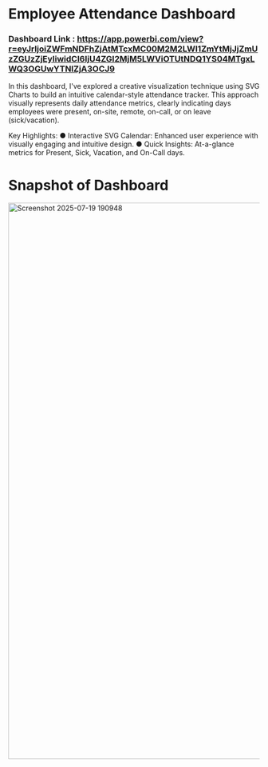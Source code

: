 # Employee Attendance Dashboard

### Dashboard Link : https://app.powerbi.com/view?r=eyJrIjoiZWFmNDFhZjAtMTcxMC00M2M2LWI1ZmYtMjJjZmUzZGUzZjEyIiwidCI6IjU4ZGI2MjM5LWViOTUtNDQ1YS04MTgxLWQ3OGUwYTNlZjA3OCJ9

In this dashboard, I've explored a creative visualization technique using SVG Charts to build an intuitive calendar-style attendance tracker. This approach visually represents daily attendance metrics, clearly indicating days employees were present, on-site, remote, on-call, or on leave (sick/vacation).

Key Highlights:
● Interactive SVG Calendar: Enhanced user experience with visually engaging and intuitive design.
● Quick Insights: At-a-glance metrics for Present, Sick, Vacation, and On-Call days.

# Snapshot of Dashboard

<img width="1587" height="1113" alt="Screenshot 2025-07-19 190948" src="https://github.com/user-attachments/assets/ccda3d3a-46a6-470a-8cc0-23a16c1cdbc1" />
